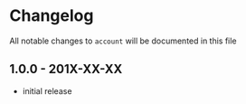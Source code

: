 # Changelog

All notable changes to `account` will be documented in this file

## 1.0.0 - 201X-XX-XX

- initial release
